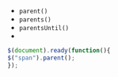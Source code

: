 -   `parent()`
-   `parents()`
-   `parentsUntil()`
- 


```js
$(document).ready(function(){  
$("span").parent();  
});
```

<!--stackedit_data:
eyJoaXN0b3J5IjpbLTEzOTE1NzgyMTNdfQ==
-->